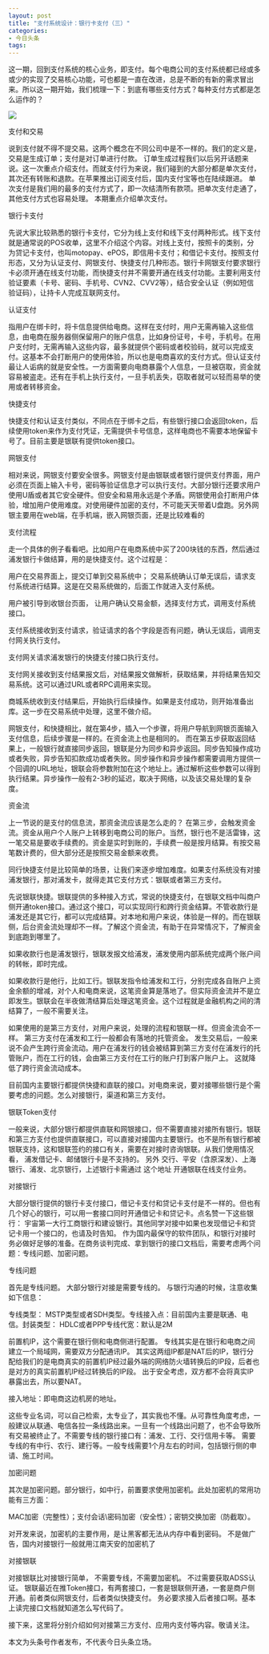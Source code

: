 ```yaml
---
layout: post
title: "支付系统设计：银行卡支付（三）"
categories:
- 今日头条
tags:
---
```

这一期，回到支付系统的核心业务，即支付。每个电商公司的支付系统都已经或多或少的实现了交易核心功能，可也都是一直在改进，总是不断的有新的需求冒出来。所以这一期开始，我们梳理一下：到底有哪些支付方式？每种支付方式都是怎么运作的？

![](http://p9.pstatp.com/large/1249000ffa2b226ec864)



支付和交易

说到支付就不得不提交易。这两个概念在不同公司中是不一样的。我们的定义是，交易是生成订单；支付是对订单进行付款。 订单生成过程我们以后另开话题来说。这一次重点介绍支付。而就支付行为来说，我们碰到的大部分都是单次支付，其次还有转账和退款。在苹果推出订阅支付后，国内支付宝等也在陆续跟进。 单次支付是我们用的最多的支付方式了，即一次结清所有款项。把单次支付走通了，其他支付方式也容易处理。 本期重点介绍单次支付。



银行卡支付

先说大家比较熟悉的银行卡支付，它分为线上支付和线下支付两种形式。线下支付就是通常说的POS收单，这里不介绍这个内容。对线上支付，按照卡的类别，分为贷记卡支付，也叫motopay、ePOS，即信用卡支付；和借记卡支付。按照支付形态，又分为认证支付、网银支付、快捷支付几种形态。银行卡网银支付要求银行卡必须开通在线支付功能，而快捷支付并不需要开通在线支付功能。主要利用支付验证要素（卡号、密码、手机号、CVN2、CVV2等），结合安全认证（例如短信验证码），让持卡人完成互联网支付。



认证支付

指用户在绑卡时，将卡信息提供给电商。这样在支付时，用户无需再输入这些信息，由电商在服务器侧保留用户的账户信息，比如身份证号，卡号，手机号。在用户支付时，无需再输入这些内容，最多就提供个密码或者校验码，就可以完成支付。这基本不会打断用户的使用体验，所以也是电商喜欢的支付方式。但认证支付最让人诟病的就是安全性。一方面需要向电商暴露个人信息，一旦被窃取，资金就容易被盗走。还有在手机上执行支付，一旦手机丢失，窃取者就可以轻而易举的使用或者转移资金。



快捷支付

快捷支付和认证支付类似，不同点在于绑卡之后，有些银行接口会返回token，后续使用token来作为支付凭证，无需提供卡号信息，这样电商也不需要本地保留卡号了。目前主要是银联有提供token接口。



网银支付

相对来说，网银支付要安全很多。网银支付是由银联或者银行提供支付界面，用户必须在页面上输入卡号，密码等验证信息才可以执行支付。大部分银行还要求用户使用U盾或者其它安全硬件。但安全和易用永远是个矛盾。网银使用会打断用户体验，增加用户使用难度。对使用硬件加密的支付，不可能天天带着U盘跑。另外网银主要用在web端，在手机端，嵌入网银页面，还是比较难看的



支付流程

走一个具体的例子看看吧。比如用户在电商系统中买了200块钱的东西，然后通过浦发银行卡做结算，用的是快捷支付。这个过程是：

用户在交易界面上，提交订单到交易系统中； 交易系统确认订单无误后，请求支付系统进行结算。这是在交易系统做的，后面工作就进入支付系统。

用户被引导到收银台页面， 让用户确认交易金额，选择支付方式，调用支付系统接口。

支付系统接收到支付请求，验证请求的各个字段是否有问题，确认无误后，调用支付网关执行支付。

支付网关请求浦发银行的快捷支付接口执行支付。

支付网关接收到支付结果报文后，对结果报文做解析，获取结果，并将结果告知交易系统。这可以通过URL或者RPC调用来实现。

商城系统收到支付结果后，开始执行后续操作。如果是支付成功，则开始准备出库。这一步在交易系统中处理，这里不做介绍。

网银支付，和快捷相比，就在第4步，插入一个步骤，将用户导航到网银页面输入支付信息，后续步骤是一样的。在资金流上也是相同的。 而在第五步获取返回结果上，一般银行就直接同步返回，银联是分为同步和异步返回。同步告知操作成功或者失败，异步告知扣款成功或者失败。同步操作和异步操作都需要调用方提供一个回调的URL地址，银联会将参数附加在这个地址上。通过解析这些参数可以得到执行结果。异步操作一般有2-3秒的延迟，取决于网络，以及该交易处理的复杂度。



资金流

上一节说的是支付的信息流，那资金流应该是怎么走的？ 在第三步，会触发资金流。资金从用户个人账户上转移到电商公司的账户。当然，银行也不是活雷锋，这一笔交易是要收手续费的。资金是实时到账的，手续费一般是按月结算。有按交易笔数计费的，但大部分还是按照交易金额来收费。

同行快捷支付是比较简单的场景，让我们来逐步增加难度。如果支付系统没有对接浦发银行，那对浦发卡，就得走其它支付方式：银联或者第三方支付。

先说银联快捷。银联提供的多种接入方式，常说的快捷支付，在银联文档中叫商户侧开通token接口。通过这个接口，可以实现同行和跨行资金结算。不管收款行是浦发还是其它行，都可以完成结算。对本地和用户来说，体验是一样的。而在银联侧，后台资金流处理却不一样。了解这个资金流，有助于在异常情况下，了解资金到底跑到哪里了。

如果收款行也是浦发银行，银联发报文给浦发，浦发使用内部系统完成两个账户间的转帐，即时完成。

如果收款行是他行，比如工行。银联发指令给浦发和工行，分别完成各自账户上资金余额的增减，对个人和电商来说，这笔资金算是落地了。但实际资金流并不是立即发生。银联会在半夜做清结算后处理这笔资金。这个过程就是金融机构之间的清结算了，一般不需要关注。

如果使用的是第三方支付，对用户来说，处理的流程和银联一样。但资金流会不一样。 第三方支付在浦发和工行一般都会有落地的托管资金。 发生交易后，一般来说不会产生跨行资金流动。用户在浦发行的钱会被结算到第三方支付在浦发行的托管账户，而在工行的钱，会由第三方支付在工行的账户打到客户账户上。 这就降低了跨行资金流动成本。

目前国内主要银行都提供快捷和直联的接口。对电商来说，要对接哪些银行是个需要考虑的问题。怎么对接银行，渠道和第三方支付。



银联Token支付

一般来说，大部分银行都提供直联和网银接口，但不需要直接对接所有银行。银联和第三方支付也提供直联接口，可以直接对接国内主要银行。也不是所有银行都被银联支持，这和银联签约的接口有关，需要在对接时咨询银联。从我们使用情况看， 浦发借记卡、邮储银行卡是不支持的。 另外 交行、平安（含原深发）、上海银行、浦发、北京银行，上述银行卡需通过 这个地址 开通银联在线支付业务。



对接银行

大部分银行提供的银行卡支付接口，借记卡支付和贷记卡支付是不一样的。但也有几个好心的银行，可以用一套接口同时开通借记卡和贷记卡。点名赞一下这些银行： 宇宙第一大行工商银行和建设银行。其他同学对接中如果也发现借记卡和贷记卡用一个接口的，也请及时告知。 作为国内最保守的软件团队，和银行对接时务必做好足够的准备。在商务谈判完成、拿到银行的接口文档后，需要考虑两个问题：专线问题、加密问题。

专线问题

首先是专线问题。 大部分银行对接是需要专线的。 与银行沟通的时候，注意收集如下信息：

专线类型： MSTP类型或者SDH类型。专线接入点：目前国内主要是联通、电信。封装类型： HDLC或者PPP专线代宽：默认是2M

前置机IP，这个需要在银行侧和电商侧进行配置。 专线其实是在银行和电商之间建立一个局域网，需要双方分配通讯IP。 其实这两组IP都是NAT后的IP，银行分配给我们的是电商真实的前置机IP经过最外端的网络防火墙转换后的IP段，后者也是对方的真实前置机IP经过转换后的IP段。 出于安全考虑，双方都不会将真实IP暴露出去，所以要NAT。

接入地址：即电商这边机房的地址。

这些专业名词，可以自己检索，太专业了，其实我也不懂。从可靠性角度考虑，一般建议从联通、电信各拉一条线路出来。一旦有一个线路出问题了，也不会导致所有交易被终止了。不需要专线的银行接口有：浦发、工行、交行信用卡等。 需要专线的有中行、农行、建行等。一般专线需要1个月左右的时间，包括银行侧的申请、施工时间。

加密问题

其次是加密问题。部分银行，如中行，前置要求使用加密机。此处加密机的常用功能有三方面：

MAC加密（完整性）；支付会话\密码加密（安全性）；密钥交换加密（防截取）。

对开发来说，加密机的主要作用，是让黑客都无法从内存中看到密码。 不是做广告，国内对接银行一般就用江南天安的加密机了



对接银联

对接银联比对接银行简单， 不需要专线，不需要加密机。 不过需要获取ADSS认证。 银联最近在推Token接口，有两套接口，一套是银联侧开通，一套是商户侧开通。前者类似网银支付，后者类似快捷支付。 务必要求接入后者接口啊。基本上读完接口文档就知道怎么写代码了。

接下来，这里将分别介绍如何对接第三方支付、应用内支付等内容。敬请关注。

本文为头条号作者发布，不代表今日头条立场。